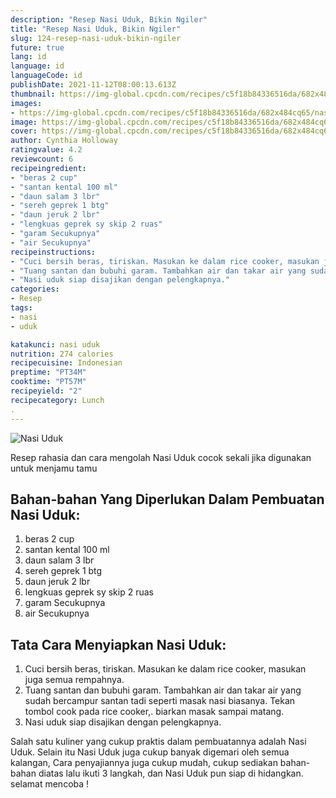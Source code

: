 ```yaml
---
description: "Resep Nasi Uduk, Bikin Ngiler"
title: "Resep Nasi Uduk, Bikin Ngiler"
slug: 124-resep-nasi-uduk-bikin-ngiler
future: true
lang: id
language: id
languageCode: id
publishDate: 2021-11-12T08:00:13.613Z 
thumbnail: https://img-global.cpcdn.com/recipes/c5f18b84336516da/682x484cq65/nasi-uduk-foto-resep-utama.png
images:
- https://img-global.cpcdn.com/recipes/c5f18b84336516da/682x484cq65/nasi-uduk-foto-resep-utama.png
image: https://img-global.cpcdn.com/recipes/c5f18b84336516da/682x484cq65/nasi-uduk-foto-resep-utama.png
cover: https://img-global.cpcdn.com/recipes/c5f18b84336516da/682x484cq65/nasi-uduk-foto-resep-utama.png
author: Cynthia Holloway
ratingvalue: 4.2
reviewcount: 6
recipeingredient:
- "beras 2 cup"
- "santan kental 100 ml"
- "daun salam 3 lbr"
- "sereh geprek 1 btg"
- "daun jeruk 2 lbr"
- "lengkuas geprek sy skip 2 ruas"
- "garam Secukupnya"
- "air Secukupnya"
recipeinstructions:
- "Cuci bersih beras, tiriskan. Masukan ke dalam rice cooker, masukan juga semua rempahnya."
- "Tuang santan dan bubuhi garam. Tambahkan air dan takar air yang sudah bercampur santan tadi seperti masak nasi biasanya. Tekan tombol cook pada rice cooker,. biarkan masak sampai matang."
- "Nasi uduk siap disajikan dengan pelengkapnya."
categories:
- Resep
tags:
- nasi
- uduk

katakunci: nasi uduk 
nutrition: 274 calories
recipecuisine: Indonesian
preptime: "PT34M"
cooktime: "PT57M"
recipeyield: "2"
recipecategory: Lunch
. 
---
```



![Nasi Uduk](https://img-global.cpcdn.com/recipes/c5f18b84336516da/682x484cq65/nasi-uduk-foto-resep-utama.png)

Resep rahasia dan cara mengolah  Nasi Uduk cocok sekali jika digunakan untuk menjamu tamu

<!--inarticleads1-->

## Bahan-bahan Yang Diperlukan Dalam Pembuatan Nasi Uduk:

1. beras 2 cup
1. santan kental 100 ml
1. daun salam 3 lbr
1. sereh geprek 1 btg
1. daun jeruk 2 lbr
1. lengkuas geprek sy skip 2 ruas
1. garam Secukupnya
1. air Secukupnya



<!--inarticleads2-->

## Tata Cara Menyiapkan Nasi Uduk:

1. Cuci bersih beras, tiriskan. Masukan ke dalam rice cooker, masukan juga semua rempahnya.
1. Tuang santan dan bubuhi garam. Tambahkan air dan takar air yang sudah bercampur santan tadi seperti masak nasi biasanya. Tekan tombol cook pada rice cooker,. biarkan masak sampai matang.
1. Nasi uduk siap disajikan dengan pelengkapnya.




Salah satu kuliner yang cukup praktis dalam pembuatannya adalah  Nasi Uduk. Selain itu  Nasi Uduk  juga cukup banyak digemari oleh semua kalangan, Cara penyajiannya juga cukup mudah, cukup sediakan bahan-bahan diatas lalu ikuti 3 langkah, dan  Nasi Uduk  pun siap di hidangkan. selamat mencoba !
